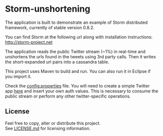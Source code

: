 Storm-unshortening
==================


The application is built to demonstrate an example of Storm distributed
framework, currently of stable version 0.8.2.

You can find Storm at the following url along with installation instructions:
http://storm-project.net

The application reads the public Twitter stream (~1%) in real-time and unshortens the urls found in the
tweets using 3rd party calls. Then it writes the short-expanded url pairs into a cassandra table.

This project uses Maven to build and run. You can also run it in Eclipse if you import it.

Check the [config.properties](config.properties) file. You will need to create a simple Twitter app [here](https://dev.twitter.com/) and insert your own auth values.
This is necessary to consume the public stream or perform any other twitter-specific operations.

License
-------

Feel free to copy, alter or distribute this project.  
See [LICENSE.md](LICENSE.md) for licensing information.
